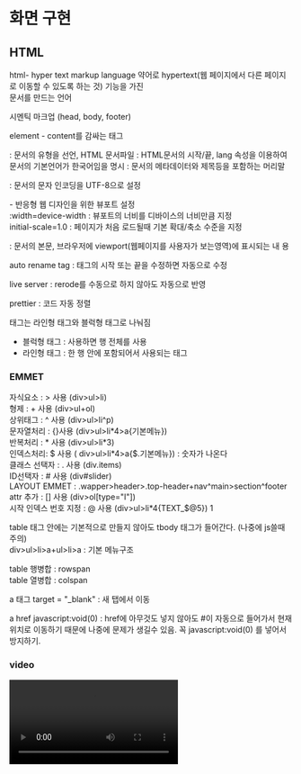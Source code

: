 <h1>화면 구현</h1>		
		
				
<h2>HTML</h2>		
		
html- hyper text markup language 약어로 hypertext(웹 페이지에서 다른 페이지로 이동할 수 있도록 하는 것) 기능을 가진		
문서를 만드는 언어		
		
시멘틱 마크업 (head, body, footer)		
		
element - content를 감싸는 태그		
		
<!DOCTYPE html> : 문서의 유형을 선언, HTML 문서파일		
		
<html lang="ko"></html> : HTML문서의 시작/끝, lang 속성을 이용하여 문서의 기본언어가 한국어임을 명시		
		
<head></head> : 문서의 메타데이터와 제목등을 포함하는 머리말		
		
<meta charset="UTF-8"> : 문서의 문자 인코딩을 UTF-8으로 설정 		
		
<meta name="viewport" content="width=device-width, initial-scale=1.0"> - 반응형 웹 디자인을 위한 뷰포트 설정		
:width=device-width : 뷰포트의 너비를 디바이스의 너비만큼 지정		
initial-scale=1.0 : 페이지가 처음 로드될때 기본 확대/축소 수준을 지정		
		
<body></body> : 문서의 본문, 브라우저에 viewport(웹페이지를 사용자가 보는영역)에 표시되는 내	용		
		
auto rename tag : 태그의 시작 또는 끝을 수정하면 자동으로 수정		
		
live server : rerode를 수동으로 하지 않아도 자동으로 반영		
		
prettier : 코드 자동 정렬		
		
태그는 라인형 태그와 블럭형 태그로 나눠짐 		
- 블럭형 태그 : 사용하면 행 전체를 사용 <div>		
- 라인형 태그 : 한 행 안에 포함되어서 사용되는 태그 <span>		
		
<h3>EMMET</h3> 	
자식요소 : > 사용 (div>ul>li)		 </br>
형제 : + 사용 (div>ul+ol)		</br>
상위태그 : ^ 사용 (div>ul>li^p)		</br>
문자열처리 : {}사용 (div>ul>li*4>a{기본메뉴})		</br>
반복처리 : * 사용 (div>ul>li*3)		</br>
인덱스처리: $ 사용 ( div>ul>li*4>a{$.기본메뉴}) : 숫자가 나온다		</br>
클래스 선택자 : . 사용 (div.items)		</br>
ID선택자 : # 사용 (div#slider)		</br>
LAYOUT EMMET : .wapper>header>.top-header+nav^main>section^footer		</br>
attr 추가 : [] 사용 (div>ol[type="I"])		</br>
시작 인덱스 번호 지정 : @ 사용 (div>ul>li*4{TEXT_$@5})	1</br>		
		
table 태그 안에는 기본적으로 만들지 않아도 tbody 태그가 들어간다. (나중에 js쓸때 주의)		
div>ul>li>a+ul>li>a : 기본 메뉴구조		

table 행병합 : rowspan		
table 열병합 : colspan		
		
a 태그 target = "_blank" : 새 탭에서 이동		
		
a href javascript:void(0) : href에 아무것도 넣지 않아도 #이 자동으로 들어가서 현재 위치로 이동하기 때문에 나중에 문제가 생길수 있음. 꼭 javascript:void(0) 를 넣어서 방지하기.		


<h3>video</h3> 
<video> <source src ="img" type="video/mp4">

type 로 비디오냐 문서냐 이미지냐 구분

type = "video/mp4" 파일명 구분

<h4> video 태그 속성 </h4> 
controls autoplay - 비디오 자동재생
muted - 음소거가 아니면 자동재생이 안됨 (js api를 써야함)
loop - 무한재생

<h4>form</h4>
form : 사용자로부터 특정정보를 받아 서버로 전달하는데 사용되는 태그

action attribute : 전달받는 서버 API() (or Endpoint)
mehod attribute : 서버로 요청 방식 
  -GET : 사용자 요청 정보를 QUERY STRING으로 전달(DEFAULT)
  -POST : 사용자 요청 정보를 REQUEST BODY에 담아 전달(OPTIONAL)
  -PUT 
  -PATCH
  -DELETE

<h5>input</h5>
type : email = 이메일 타입 (@넣지않으면 유효성에서 탈락)
       password = 비밀번호 타입 (별으로 표시됨) 
       radio = 택1 할때 선택 (name을 동일하게 하지 않으면 둘다 선택이 가능해짐)
       tel = 전화번호 입력 시 사용 pattern 속성 사용 가능 (pattern="[0]{1}[1]{1}[0]{1} - 010만 가능)
       checkbox = 여러개 선택 가능 (동일한 파라미터에 여러 벨류값들을 전달할 때 사용)
       file = 파일 업로드 할 때 사용 (multiple 사용 시 여러 파일 선택가능)
       submit = button과 동일 form action 실행 
       date = 날짜 
       select = 여러목록에서 하나를 선택할때 사용 <select name=""> <option value="">대구</option> (selected 넣으면 디폴트값으로 설정)
       required = 입력 안하면 안넘어감
       readonly = 입력 불가 (값은 전달 됨) - value로 전달
       disabled = 입력 불가 (값이 전달 안됨)
       oninvaild : 유효하지 않은 이벤트가 들어왔을 때
       
^(?=.*[A-Za-z])(?=.*\d)[A-Za-z\d]{8,}$ 해석
^ : 문자열의 시작
$ : 문자열의 끝
()  :패턴을 구분하는 부분식
?= : 전방탐색
. : 모든 문자 일치
* : 앞의 문자나 부분식이 0개 이상 탐욕적으로 찾기
[A-za-z] : 영어 알파벳이 하나이상 포함되어야 한다(대문자, 소문자)
\d : 모든 숫자와 일치, [0~9]와 동일 

^(?=.*[A-Za-z]) : 전방탐색(?=), 임의의 문자가 0개 이상 존재할 경우(.*) 영문 대문자/ 소문자 이상 하나이상 포함하는지 여부 ([A-Za-z])


<h2>CSS</h2>

적용법 - 1. style 태그를 만들어서 적용
	2. 단일 태그(inline) 안에 style 속성을 넣어서 적용 (유지보수가 힘들어서 권장하지않음)
 	3. 외부 파일으로 link
  	(충돌이 일어나면 가장 나중에 있는 style을 적용)
  	강제 적용 :  !important 속성 (남발 x 나중에 반응형 쓸때 모바일 적용을 위해 사용 할수도 있다)

display: block; - 블럭형 태그로 지정
display: line; 라인형 태그로 지정

width : auto; //너비 (default값 : auto, 전체너비 사용) 
	width의 auto : 브라우저의 너비만큼 쓰려고 하는 성질이 있다
height : auto; //높이 (default값 : auto, 최소한의 높이 사용)
	height의 auto : 최소한의 높이를 가지려고 하는 성질이 있다

min-width : 최소 너비 
max-width : 최대 너비
min-height : 최소 높이
max-height : 최대 높이 height가 auto일시 의미가 없어짐 (작아질려고 하기 때문에)

margin : 요소간의 간격을 지정
border : 내용 사이의 간격을 지정할때 사용
padding : 테두리와 border 사이의 간격

block tag = 한 행전체를 차지하는 태그
-width : o , height : o
-margin : 0, padding : 0
line tag = 한 행안에 포함되어지는 태그
-width : o , height : o
-margin : left, right만 o, padding :o
inline-block tag = 한 행안에 포함되어지는 태그  (line형안에 포함되어있다)
-width : o , height : o
-margin : 0, padding : 0

단위 -
px : 고정크기 
% : 가변크기 // 상위태그를 기준으로 %만큼 크기 지정
vw, vh : 가변크기 // viewport(브라우저에 표시되는 영역)를 기준으로 백분율만큼 크기지정 
rem : 상대적 크기 // 루트(html)글자크기를 기준으로 배수만큼 크기 지정
em : 상대적 크기 // 부모글자크기를 기준으로 배수형태의 크기 지정

clamp - 반응형 글자크기 조절 옵션
font-size: clamp(기준값, 최소값, 최대값)

font
letter-spacing - 글자 사이에 간격 지정
word-spacing - 단어 사이에 간격 지정


텍스트 수평정렬 : text-align: center;
텍스트 수직정렬 : line-height:200px; (px은 height랑 같게 지정)













